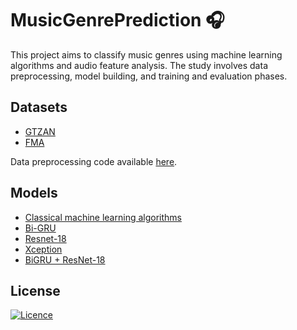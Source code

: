 # MusicGenrePrediction 🎧

This project aims to classify music genres using machine learning algorithms and audio feature analysis. The study involves data preprocessing, model building, and training and evaluation phases.

## Datasets

- [GTZAN](https://www.kaggle.com/datasets/andradaolteanu/gtzan-dataset-music-genre-classification)
- [FMA](https://github.com/mdeff/fma)

Data preprocessing code available [here](./data-preprocessing.ipynb).

## Models

- [Classical machine learning algorithms](./classic-methods.ipynb)
- [Bi-GRU](./bi-gru-model.ipynb)
- [Resnet-18](./resnet-model.ipynb)
- [Xception](./xception-model.ipynb)
- [BiGRU + ResNet-18](./bigru-resnet18.ipynb)

## License
[![Licence](https://img.shields.io/github/license/michalszc/MusicGenrePrediction?style=for-the-badge)](./LICENSE)
